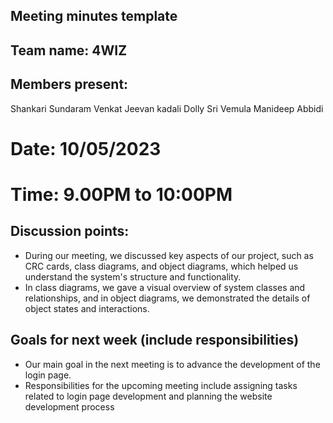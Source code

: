 ## Meeting minutes template

## Team name: 4WIZ

## Members present:
Shankari Sundaram
Venkat Jeevan kadali
Dolly Sri Vemula
Manideep Abbidi

# Date: 10/05/2023
# Time: 9.00PM to 10:00PM

## Discussion points:
 - During our meeting, we discussed key aspects of our project, such as CRC cards, class diagrams, and object diagrams, which helped us understand the system's structure and functionality.
 - In class diagrams, we gave a visual overview of system classes and relationships, and in object diagrams, we demonstrated the details of object states and interactions.

## Goals for next week (include responsibilities)
 - 	Our main goal in the next meeting is to advance the development of the login page.
 -	Responsibilities for the upcoming meeting include assigning tasks related to login page development and planning the website development process
